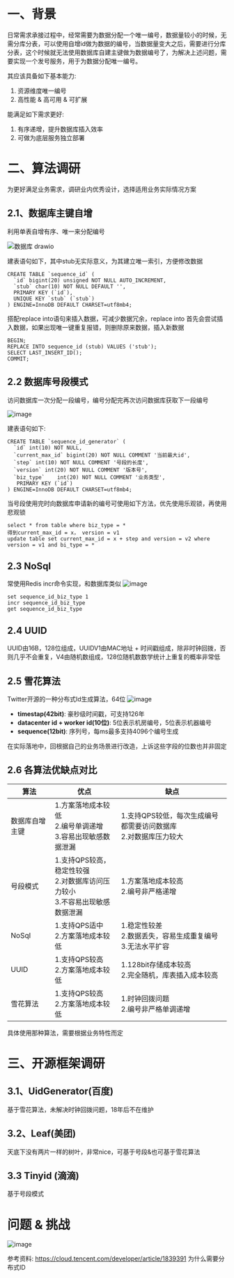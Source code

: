 # 一、背景
日常需求承接过程中，经常需要为数据分配一个唯一编号，数据量较小的时候，无需分库分表，可以使用自增id做为数据的编号，当数据量变大之后，需要进行分库分表，这个时候就无法使用数据库自建主键做为数据编号了，为解决上述问题，需要实现一个发号服务，用于为数据分配唯一编号。

其应该具备如下基本能力:
1. 资源维度唯一编号
2. 高性能 & 高可用 & 可扩展

能满足如下需求更好:
1. 有序递增，提升数据库插入效率
2. 可做为底层服务独立部署


# 二、算法调研
为更好满足业务需求，调研业内优秀设计，选择适用业务实际情况方案


## 2.1、数据库主键自增
利用单表自增有序、唯一来分配编号

![数据库 drawio](https://github.com/user-attachments/assets/9213eb92-7ea9-47b3-b853-07c7c2280e9a)

建表语句如下，其中stub无实际意义，为其建立唯一索引，方便修改数据

```
CREATE TABLE `sequence_id` (
  `id` bigint(20) unsigned NOT NULL AUTO_INCREMENT,
  `stub` char(10) NOT NULL DEFAULT '',
  PRIMARY KEY (`id`),
  UNIQUE KEY `stub` (`stub`)
) ENGINE=InnoDB DEFAULT CHARSET=utf8mb4;
```

搭配replace into语句来插入数据，可减少数据冗余，replace into 首先会尝试插入数据，如果出现唯一键重复报错，则删除原来数据，插入新数据
```
BEGIN;
REPLACE INTO sequence_id (stub) VALUES ('stub');
SELECT LAST_INSERT_ID();
COMMIT;
```

## 2.2 数据库号段模式
访问数据库一次分配一段编号，编号分配完再次访问数据库获取下一段编号

![image](https://github.com/user-attachments/assets/f04095b0-fd0b-45b1-8ad1-ba197bbc558a)


建表语句如下:
```
CREATE TABLE `sequence_id_generator` (
  `id` int(10) NOT NULL,
  `current_max_id` bigint(20) NOT NULL COMMENT '当前最大id',
  `step` int(10) NOT NULL COMMENT '号段的长度',
  `version` int(20) NOT NULL COMMENT '版本号',
  `biz_type`    int(20) NOT NULL COMMENT '业务类型',
   PRIMARY KEY (`id`)
) ENGINE=InnoDB DEFAULT CHARSET=utf8mb4;
```

当号段使用完时向数据库申请新的编号可使用如下方法，优先使用乐观锁，再使用悲观锁

```
select * from table where biz_type = *
得到current_max_id = x， version = v1
update table set current_max_id = x + step and version = v2 where version = v1 and bi_type = *
```



## 2.3 NoSql
常使用Redis incr命令实现，和数据库类似
![image](https://github.com/user-attachments/assets/80bf333c-11d6-447f-a882-39388a81dfed)

```
set sequence_id_biz_type 1
incr sequence_id_biz_type
get sequence_id_biz_type
```

## 2.4 UUID
UUID由16B，128位组成，UUIDV1由MAC地址 + 时间戳组成，除非时钟回拨，否则几乎不会重复，V4由随机数组成，128位随机数数学统计上重复的概率非常低



## 2.5 雪花算法
Twitter开源的一种分布式Id生成算法，64位
![image](https://github.com/user-attachments/assets/078f28ed-a3fd-4d4c-8453-b2a04f6fc7af)

* **timestap(42bit)**: 豪秒级时间戳，可支持126年
* **datacenter id + worker id(10位)**: 5位表示机房编号，5位表示机器编号
* **sequence(12bit)**: 序列号，每ms最多支持4096个编号生成 

在实际落地中，回根据自己的业务场景进行改造，上诉这些字段的位数也并非固定

## 2.6 各算法优缺点对比

| 算法 | 优点 | 缺点 |
| --- | --- | --- |
| 数据库自增主键 | 1.方案落地成本较低 <br> 2.编号单调递增 <br> 3.容易出现敏感数据泄漏 | 1.支持QPS较低，每次生成编号都需要访问数据库 <br> 2.对数据库压力较大 |
| 号段模式 |1.支持QPS较高，稳定性较强 <br> 2.对数据库访问压力较小 <br> 3.不容易出现敏感数据泄漏 | 1.方案落地成本较高 <br> 2.编号非严格递增 |
| NoSql | 1.支持QPS适中 <br> 2.方案落地成本较低  | 1.稳定性较差 <br> 2.数据丢失，容易生成重复编号 <br> 3.无法水平扩容 |
| UUID | 1.支持QPS较高 <br> 2.方案落地成本较低 <br> | 1.128bit存储成本较高 <br> 2.完全随机，库表插入成本较高 |
| 雪花算法 | 1.支持QPS较高 <br> 2.方案落地成本较低 | 1.时钟回拨问题 <br> 2.编号非严格单调递增 |

具体使用那种算法，需要根据业务特性而定

# 三、开源框架调研
## 3.1、UidGenerator(百度)
基于雪花算法，未解决时钟回拨问题，18年后不在维护

## 3.2、Leaf(美团)
天底下没有两片一样的树叶，非常nice，可基于号段&也可基于雪花算法

## 3.3 Tinyid (滴滴)
基于号段模式



# 问题 & 挑战







![image](https://github.com/user-attachments/assets/1f5a0463-b089-4f9d-a66c-93213ef39067)






参考资料: 
https://cloud.tencent.com/developer/article/1839391 为什么需要分布式ID
